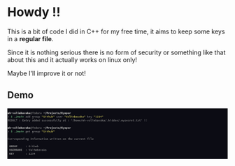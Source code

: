 # Howdy !!
This is a bit of code I did in C++ for my free time, it aims to keep some keys in a **regular file**.

Since it is nothing serious there is no form of security or something like that about this and it actually works on linux only!

Maybe I'll improve it or not!

## Demo

![image](https://github.com/Vali127/Keyper/blob/main/.image/demo.png)
